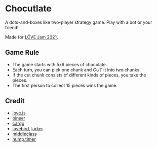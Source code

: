 # Chocutlate
A dots-and-boxes like two-player strategy game. Play with a bot or your friend!

Made for [LÖVE Jam 2021](https://itch.io/jam/love2d-jam-2021).

## Game Rule
- The game starts with 5x6 pieces of chocolate.
- Each turn, you can pick one chunk and *CUT* it into two chunks.
- If the cut chunk consists of different kinds of pieces, you take the pieces.
- The first person to collect 15 pieces wins the game.

## Credit
- [love.js](https://github.com/Davidobot/love.js)
- [binser](https://github.com/bakpakin/binser)
- [cargo](https://github.com/bjornbytes/cargo)
- [lovebird](https://github.com/rxi/lovebird), [lurker](https://github.com/rxi/lurker)
- [middleclass](https://github.com/kikito/middleclass)
- [hump.timer](https://hump.readthedocs.io/en/latest/timer.html)
